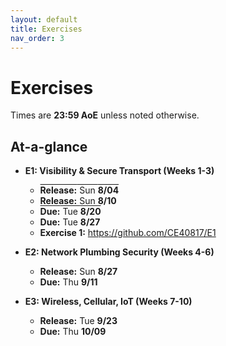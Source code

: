```yaml
---
layout: default
title: Exercises
nav_order: 3
---
```


# Exercises

Times are **23:59 AoE** unless noted otherwise.

## At-a-glance

- **E1: Visibility & Secure Transport (Weeks 1-3)**
  - <span class="overline">**Release:** Sun **8/04**</span>
  - **Release:** Sun **8/10**
  - <span class="overline">**Due:** Tue **8/20**</span>
  - **Due:** Tue **8/27**
  - **Exercise 1:** <https://github.com/CE40817/E1>

- **E2: Network Plumbing Security (Weeks 4-6)**
  - **Release:** Sun **8/27**
  - **Due:** Thu **9/11**

- **E3: Wireless, Cellular, IoT (Weeks 7-10)**
  - **Release:** Tue **9/23**
  - **Due:** Thu **10/09**

<style>
.overline { text-decoration: overline; }
</style>
